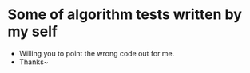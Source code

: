 # Some of algorithm tests written by my self
- Willing you to point the wrong code out for me.
- Thanks~
